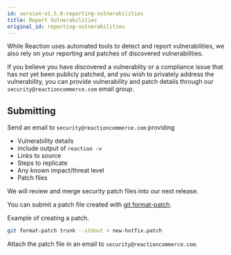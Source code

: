 ```yaml
---
id: version-v1.5.0-reporting-vulnerabilities
title: Report Vulnerabilities
original_id: reporting-vulnerabilities
---
```


While Reaction uses automated tools to detect and report vulnerabilities, we also rely on your reporting and patches of discovered vulnerabilities.

If you believe you have discovered a vulnerablity or a compliance issue that has not yet been publicly patched, and you wish to privately address the vulnerability, you can provide vulnerability and patch details through our `security@reactioncommerce.com` email group.

## Submitting

Send an email to `security@reactioncommerce.com` providing

-   Vulnerability details
-   include output of `reaction -v`
-   Links to source
-   Steps to replicate
-   Any known impact/threat level
-   Patch files

We will review and merge security patch files into our next release.

You can submit a patch file created with [git format-patch](https://git-scm.com/docs/git-format-patch).

Example of creating a patch.

```sh
git format-patch trunk --stdout > new-hotfix.patch
```

Attach the patch file in an email to `security@reactioncommerce.com`.
